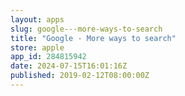 ```yaml
---
layout: apps
slug: google---more-ways-to-search
title: "Google - More ways to search"
store: apple
app_id: 284815942
date: 2024-07-15T16:01:16Z
published: 2019-02-12T08:00:00Z
---
```

